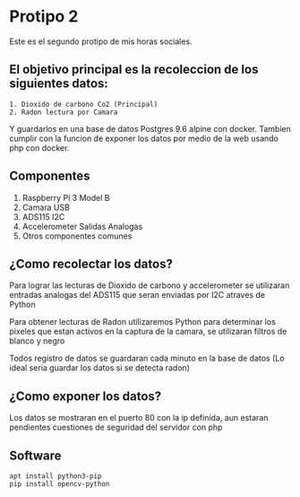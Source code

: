 # Protipo 2
Este es el segundo protipo de mis horas sociales.

## El objetivo principal es la recoleccion de los siguientes datos:
```
1. Dioxido de carbono Co2 (Principal)
2. Radon lectura por Camara
```

Y guardarlos en una base de datos Postgres 9.6 alpine con docker.
Tambien cumplir con la funcion de exponer los datos por medio de la web usando php con docker.

## Componentes
1. Raspberry Pi 3 Model B
2. Camara USB
3. ADS115 I2C
4. Accelerometer Salidas Analogas
4. Otros componentes comunes

## ¿Como recolectar los datos?
Para lograr las lecturas de Dioxido de carbono y accelerometer se utilizaran entradas analogas del
ADS115 que seran enviadas por I2C atraves de Python

Para obtener lecturas de Radon utilizaremos Python para determinar los pixeles que estan activos
en la captura de la camara, se utilizaran filtros de blanco y negro

Todos registro de datos se guardaran cada minuto en la base de datos
(Lo ideal seria guardar los datos si se detecta radon)

## ¿Como exponer los datos?
Los datos se mostraran en el puerto 80 con la ip definida, aun estaran pendientes cuestiones de
seguridad del servidor con php

## Software
```
apt install python3-pip
pip install opencv-python
```
